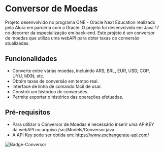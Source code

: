 # Conversor de Moedas 

Projeto desenvolvido no programa ONE - Oracle Next Education realizado pela Alura em parceria com a Oracle. O projeto foi desenvolvido em Java 17 no decorrer da especialização em back-end. Este projeto é um conversor de moedas que utiliza uma webAPI para obter taxas de conversão atualizadas.

## Funcionalidades

* Converte entre várias moedas, incluindo ARS, BRL, EUR, USD, COP, UYU, MXN, etc.
* Obtém taxas de conversão em tempo real.
* Interface de linha de comando fácil de usar.
* Constrói um histórico de conversões.
* Permite exportar o histórico das operações efetuadas.

## Pré-requisitos

* Para utilizar o Conversor de Moedas é necessário inserir uma APIKEY da webAPI no arquivo /src/Models/Conversor.java
* A API Key pode ser obtida em: https://www.exchangerate-api.com/


![Badge-Conversor](https://github.com/iacoleite/conversor-de-moedas/assets/154355940/10a47f81-5c0a-4caf-8827-4a9fd860f167)
